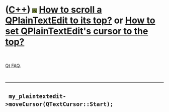 



 

 

 

 

 

([C++](Cpp.htm)) ![Qt](PicQt.png) [How to scroll a QPlainTextEdit to its top?](CppQPlainTextEditMoveCursorToStart.htm) or [How to set QPlainTextEdit's cursor to the top?](CppQPlainTextEditMoveCursorToStart.htm)
==================================================================================================================================================================================================================

 

[Qt FAQ](CppQtFaq.htm).

 

  ------------------------------------------------------
  ` my_plaintextedit->moveCursor(QTextCursor::Start);`
  ------------------------------------------------------

 

 

 

 

 





 



